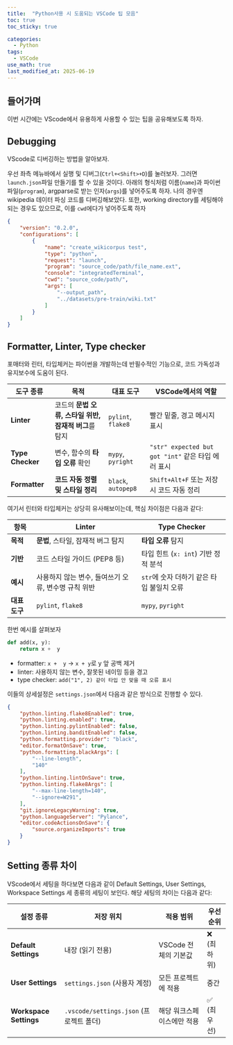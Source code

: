 ```yaml
---
title:  "Python사용 시 도움되는 VSCode 팁 모음"
toc: true
toc_sticky: true

categories:
  - Python
tags:
  - VSCode
use_math: true
last_modified_at: 2025-06-19
---
```


## 들어가며

이번 시간에는 VScode에서 유용하게 사용할 수 있는 팁을 공유해보도록 하자.

## Debugging

VScode로 디버깅하는 방법을 알아보자. 

우선 좌측 메뉴바에서 실행 및 디버그(`Ctrl+<Shift>+D`)를 눌러보자. 그러면 `launch.json`파일 만들기를 할 수 있을 것이다. 아래의 형식처럼 이름(`name`)과 파이썬파일(`program`), argparse로 받는 인자(`args`)를 넣어주도록 하자. 나의 경우엔 wikipedia 데이터 파싱 코드를 디버깅해보았다. 또한, working directory를 세팅해야 되는 경우도 있으므로, 이를 `cwd`에다가 넣어주도록 하자

```json
{
    "version": "0.2.0",
    "configurations": [
        {
            "name": "create_wikicorpus test",
            "type": "python",
            "request": "launch",
            "program": "source_code/path/file_name.ext",
            "console": "integratedTerminal",
            "cwd": "source_code/path/",
            "args": [
                "--output_path",
                "../datasets/pre-train/wiki.txt"
            ]
        }
    ]
}
```

## Formatter, Linter, Type checker

포매터와 린터, 타입체커는 파이썬을 개발하는데 반필수적인 기능으로, 코드 가독성과 유지보수에 도움이 된다.

| 도구 종류            | 목적                                | 대표 도구               | VSCode에서의 역할                               |
| ---------------- | --------------------------------- | ------------------- | ------------------------------------------ |
| **Linter**       | 코드의 **문법 오류, 스타일 위반, 잠재적 버그**를 탐지 | `pylint`, `flake8`  | 빨간 밑줄, 경고 메시지 표시                           |
| **Type Checker** | 변수, 함수의 **타입 오류** 확인              | `mypy`, `pyright`   | `"str" expected but got "int"` 같은 타입 에러 표시 |
| **Formatter**    | **코드 자동 정렬 및 스타일 정리**             | `black`, `autopep8` | `Shift+Alt+F` 또는 저장 시 코드 자동 정리             |

여기서 린터와 타입체커는 상당히 유사해보이는데, 핵심 차이점은 다음과 같다:
  
| 항목        | Linter                         | Type Checker               |
| --------- | ------------------------------ | -------------------------- |
| **목적**    | **문법**, 스타일, 잠재적 버그 탐지         | **타입 오류** 탐지               |
| **기반**    | 코드 스타일 가이드 (PEP8 등)            | 타입 힌트 (`x: int`) 기반 정적 분석  |
| **예시**    | 사용하지 않는 변수, 들여쓰기 오류, 변수명 규칙 위반 | `str`에 숫자 더하기 같은 타입 불일치 오류 |
| **대표 도구** | `pylint`, `flake8`             | `mypy`, `pyright`          |


한번 예시를 살펴보자

```py
def add(x, y):
    return x +  y
```

- formatter: `x +  y` -> `x + y`로 y 앞 공백 제거
- linter: 사용하지 않는 변수, 잘못된 네이밍 등을 경고
- type checker: `add("1", 2) 같이 타입 안 맞을 때 오류 표시`

이들의 상세설정은 `settings.json`에서 다음과 같은 방식으로 진행할 수 있다.

```json
{
    "python.linting.flake8Enabled": true,
    "python.linting.enabled": true,
    "python.linting.pylintEnabled": false,
    "python.linting.banditEnabled": false,
    "python.formatting.provider": "black",
    "editor.formatOnSave": true,
    "python.formatting.blackArgs": [
        "--line-length",
        "140"
    ],
    "python.linting.lintOnSave": true,
    "python.linting.flake8Args": [
        "--max-line-length=140",
        "--ignore=W291",
    ],
    "git.ignoreLegacyWarning": true,
    "python.languageServer": "Pylance",
    "editor.codeActionsOnSave": {
        "source.organizeImports": true
    }
}
```

## Setting 종류 차이

VScode에서 세팅을 하다보면 다음과 같이 Default Settings, User Settings, Workspace Settings 세 종류의 세팅이 보인다.
해당 세팅의 차이는 다음과 같다:

| 설정 종류                  | 저장 위치                             | 적용 범위          | 우선순위    |
| ---------------------- | --------------------------------- | -------------- | ------- |
| **Default Settings**   | 내장 (읽기 전용)                        | VSCode 전체의 기본값 | ❌ (최하위) |
| **User Settings**      | `settings.json` (사용자 계정)          | 모든 프로젝트에 적용    | 중간      |
| **Workspace Settings** | `.vscode/settings.json` (프로젝트 폴더) | 해당 워크스페이스에만 적용 | ✅ (최우선) |
